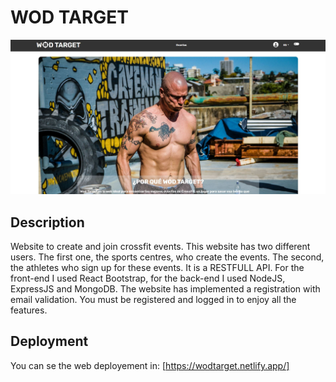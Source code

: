 # WOD TARGET
![](https://raw.githubusercontent.com/ivsp/crossfitweb/main/src/assets/images/wodtarget.JPG)

## Description
Website to create and join crossfit events. This website has two different users. The first one, the sports centres, who create the events. The second, the athletes who sign up for these events.
It is a RESTFULL API. For the front-end I used React Bootstrap, for the back-end I used NodeJS, ExpressJS and MongoDB.
The website has implemented a registration with email validation. You must be registered and logged in to enjoy all the features.

## Deployment

You can se the web deployement in: [https://wodtarget.netlify.app/]


